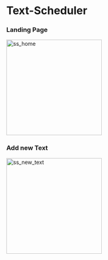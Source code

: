 # Text-Scheduler

### Landing Page
<img width="250" alt="ss_home" src="https://user-images.githubusercontent.com/31792170/211728010-8826279d-6ffc-4132-a62f-fe0de9eb3a5b.png">

### Add new Text
<img width="250" alt="ss_new_text" src="https://user-images.githubusercontent.com/31792170/211728048-b4dfd4fd-88a1-4447-99f1-04020ac998cd.png">

